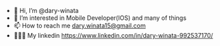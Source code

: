 - 👋 Hi, I’m @dary-winata
- 👀 I’m interested in Mobile Developer(IOS) and many of things
- 📫 How to reach me dary.winata15@gmail.com
- 👨🏻‍💻 My linkedin https://www.linkedin.com/in/dary-winata-992537170/

<!---
dary-winata/dary-winata is a ✨ special ✨ repository because its `README.md` (this file) appears on your GitHub profile.
You can click the Preview link to take a look at your changes.
--->
